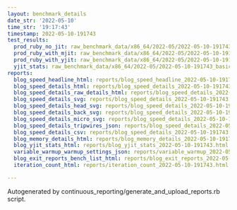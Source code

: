 ```yaml
---
layout: benchmark_details
date_str: '2022-05-10'
time_str: '19:17:43'
timestamp: 2022-05-10-191743
test_results:
  prod_ruby_no_jit: raw_benchmark_data/x86_64/2022-05/2022-05-10-191743_basic_benchmark_prod_ruby_no_jit.json
  prod_ruby_with_mjit: raw_benchmark_data/x86_64/2022-05/2022-05-10-191743_basic_benchmark_prod_ruby_with_mjit.json
  prod_ruby_with_yjit: raw_benchmark_data/x86_64/2022-05/2022-05-10-191743_basic_benchmark_prod_ruby_with_yjit.json
  yjit_stats: raw_benchmark_data/x86_64/2022-05/2022-05-10-191743_basic_benchmark_yjit_stats.json
reports:
  blog_speed_headline_html: reports/blog_speed_headline_2022-05-10-191743.html
  blog_speed_details_html: reports/blog_speed_details_2022-05-10-191743.html
  blog_speed_details_raw_details_html: reports/blog_speed_details_2022-05-10-191743.raw_details.html
  blog_speed_details_svg: reports/blog_speed_details_2022-05-10-191743.svg
  blog_speed_details_head_svg: reports/blog_speed_details_2022-05-10-191743.head.svg
  blog_speed_details_back_svg: reports/blog_speed_details_2022-05-10-191743.back.svg
  blog_speed_details_micro_svg: reports/blog_speed_details_2022-05-10-191743.micro.svg
  blog_speed_details_tripwires_json: reports/blog_speed_details_2022-05-10-191743.tripwires.json
  blog_speed_details_csv: reports/blog_speed_details_2022-05-10-191743.csv
  blog_memory_details_html: reports/blog_memory_details_2022-05-10-191743.html
  blog_yjit_stats_html: reports/blog_yjit_stats_2022-05-10-191743.html
  variable_warmup_warmup_settings_json: reports/variable_warmup_2022-05-10-191743.warmup_settings.json
  blog_exit_reports_bench_list_html: reports/blog_exit_reports_2022-05-10-191743.bench_list.html
  iteration_count_html: reports/iteration_count_2022-05-10-191743.html

---
```

Autogenerated by continuous_reporting/generate_and_upload_reports.rb script.
